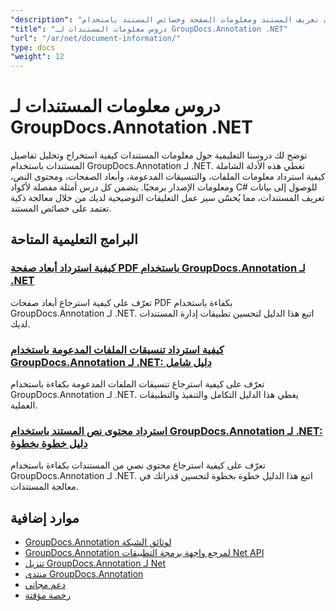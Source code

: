 ```yaml
---
"description": "دروس تعليمية كاملة للوصول إلى بيانات تعريف المستند ومعلومات الصفحة وخصائص المستند باستخدام GroupDocs.Annotation لـ .NET."
"title": "دروس معلومات المستندات لـ GroupDocs.Annotation .NET"
"url": "/ar/net/document-information/"
type: docs
"weight": 12
---
```


# دروس معلومات المستندات لـ GroupDocs.Annotation .NET

توضح لك دروسنا التعليمية حول معلومات المستندات كيفية استخراج وتحليل تفاصيل المستندات باستخدام GroupDocs.Annotation لـ .NET. تغطي هذه الأدلة الشاملة كيفية استرداد معلومات الملفات، والتنسيقات المدعومة، وأبعاد الصفحات، ومحتوى النص، ومعلومات الإصدار برمجيًا. يتضمن كل درس أمثلة مفصلة لأكواد C# للوصول إلى بيانات تعريف المستندات، مما يُحسّن سير عمل التعليقات التوضيحية لديك من خلال معالجة ذكية تعتمد على خصائص المستند.

## البرامج التعليمية المتاحة

### [كيفية استرداد أبعاد صفحة PDF باستخدام GroupDocs.Annotation لـ .NET](./groupdocs-annotation-net-retrieve-pdf-page-dimensions/)
تعرّف على كيفية استرجاع أبعاد صفحات PDF بكفاءة باستخدام GroupDocs.Annotation لـ .NET. اتبع هذا الدليل لتحسين تطبيقات إدارة المستندات لديك.

### [كيفية استرداد تنسيقات الملفات المدعومة باستخدام GroupDocs.Annotation لـ .NET: دليل شامل](./retrieve-supported-file-formats-groupdocs-annotation-net/)
تعرّف على كيفية استرجاع تنسيقات الملفات المدعومة بكفاءة باستخدام GroupDocs.Annotation لـ .NET. يغطي هذا الدليل التكامل والتنفيذ والتطبيقات العملية.

### [استرداد محتوى نص المستند باستخدام GroupDocs.Annotation لـ .NET: دليل خطوة بخطوة](./retrieve-text-content-groupdocs-annotation-net/)
تعرّف على كيفية استرجاع محتوى نصي من المستندات بكفاءة باستخدام GroupDocs.Annotation لـ .NET. اتبع هذا الدليل خطوة بخطوة لتحسين قدراتك في معالجة المستندات.

## موارد إضافية

- [GroupDocs.Annotation لوثائق الشبكة](https://docs.groupdocs.com/annotation/net/)
- [GroupDocs.Annotation لمرجع واجهة برمجة التطبيقات Net API](https://reference.groupdocs.com/annotation/net/)
- [تنزيل GroupDocs.Annotation لـ Net](https://releases.groupdocs.com/annotation/net/)
- [منتدى GroupDocs.Annotation](https://forum.groupdocs.com/c/annotation)
- [دعم مجاني](https://forum.groupdocs.com/)
- [رخصة مؤقتة](https://purchase.groupdocs.com/temporary-license/)